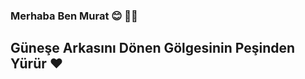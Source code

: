 ### Merhaba Ben Murat :blush: 🧑‍🎨 

## Güneşe Arkasını Dönen Gölgesinin Peşinden Yürür ❤️
<p><img src="https://user-images.githubusercontent.com/121448902/210753864-875f6388-1e3d-4746-8b81-586c29971378.gif" style="float:right;width:260px;height:150px></p>
### Bana Ulaş
![icons8-facebook-60 ](https://user-images.githubusercontent.com/121448902/210606786-22f64798-51194ba49f0f7fe0a991bea5.png)https://www.facebook.com/murat.pembegul.14<br> 
![icons8-instagram-60](https://user-images.githubusercontent.com/121448902/210607729-682fa99a-68e3-4241-98f3-444a27f191a7.png)https://www.instagram.com/m_42pembegul/<br>
![icons8-twitter-60](https://user-images.githubusercontent.com/121448902/210623920-551fa946-561c-4fb1-b2ea-23deee94ce18.png)https://twitter.com/murat_pembegul<br>
![icons8-youtube-60](https://user-images.githubusercontent.com/121448902/210624597-83635803-bc54-4061-8864-6e00296ba4c0.png)https://www.youtube.com/channel/UCThQmrdmK2Ad6euvBN1Yh7Q<br>
![icons8-secured-letter-60](https://user-images.githubusercontent.com/121448902/210625852-911f6f2d-f72c-4246-b721-f167556e27d3.png)https://mpembegul15@gmail.com






